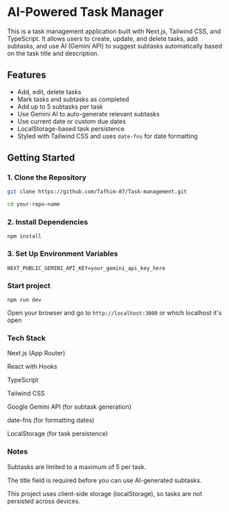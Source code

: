 # AI-Powered Task Manager

This is a task management application built with Next.js, Tailwind CSS, and TypeScript. It allows users to create, update, and delete tasks, add subtasks, and use AI (Gemini API) to suggest subtasks automatically based on the task title and description.

## Features

- Add, edit, delete tasks
- Mark tasks and subtasks as completed
- Add up to 5 subtasks per task
- Use Gemini AI to auto-generate relevant subtasks
- Use current date or custom due dates
- LocalStorage-based task persistence
- Styled with Tailwind CSS and uses `date-fns` for date formatting

## Getting Started

### 1. Clone the Repository

```bash
git clone https://github.com/Tafhim-87/Task-management.git

cd your-repo-name
```
### 2. Install Dependencies

```
npm install
```

### 3. Set Up Environment Variables

```
NEXT_PUBLIC_GEMINI_API_KEY=your_gemini_api_key_here
```

### Start project

`npm run dev`

Open your browser and go to `http://localhost:3000` or which localhost it's open 

### Tech Stack

Next.js (App Router)

React with Hooks

TypeScript

Tailwind CSS

Google Gemini API (for subtask generation)

date-fns (for formatting dates)

LocalStorage (for task persistence)

### Notes

Subtasks are limited to a maximum of 5 per task.

The title field is required before you can use AI-generated subtasks.

This project uses client-side storage (localStorage), so tasks are not persisted across devices.
